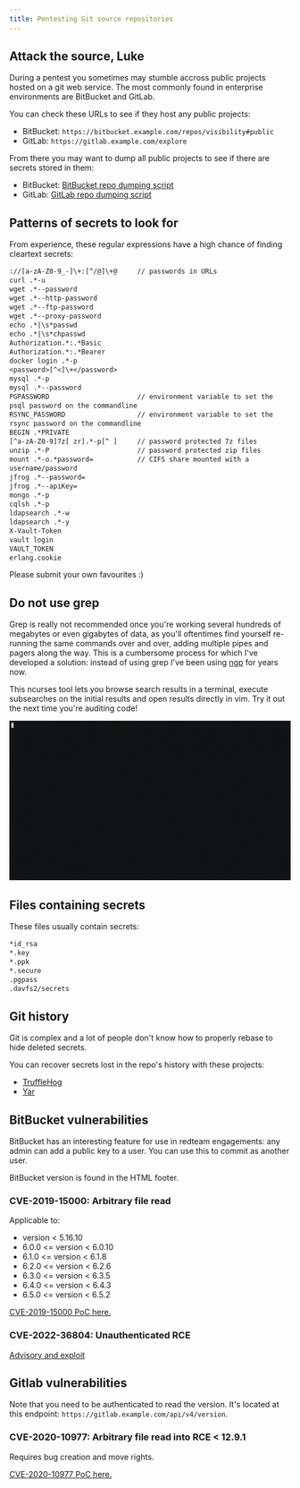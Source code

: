 ```yaml
---
title: Pentesting Git source repositories
---
```


Attack the source, Luke
-----------------------

During a pentest you sometimes may stumble accross public projects hosted on a git web service. The most commonly found in enterprise environments are BitBucket and GitLab.

You can check these URLs to see if they host any public projects:

* BitBucket: ```https://bitbucket.example.com/repos/visibility#public```
* GitLab: ```https://gitlab.example.com/explore```

From there you may want to dump all public projects to see if there are secrets stored in them:

* BitBucket: [BitBucket repo dumping script](https://gist.github.com/gquere/fbf6fffd36565f15f98923ab6174a9c2)
* GitLab: [GitLab repo dumping script](https://gist.github.com/gquere/ec75dfeefe725a87aada0a09d30962b6)


Patterns of secrets to look for
-------------------------------

From experience, these regular expressions have a high chance of finding cleartext secrets:
```
://[a-zA-Z0-9_-]\+:[^/@]\+@     // passwords in URLs
curl .*-u 
wget .*--password
wget .*--http-password
wget .*--ftp-password
wget .*--proxy-password
echo .*|\s*passwd
echo .*|\s*chpasswd
Authorization.*:.*Basic
Authorization.*:.*Bearer
docker login .*-p 
<password>[^<]\+</password>
mysql .*-p
mysql .*--password
PGPASSWORD                      // environment variable to set the psql password on the commandline
RSYNC_PASSWORD                  // environment variable to set the rsync password on the commandline
BEGIN .*PRIVATE
[^a-zA-Z0-9]7z[ zr].*-p[^ ]     // password protected 7z files
unzip .*-P                      // password protected zip files
mount .*-o.*password=           // CIFS share mounted with a username/password
jfrog .*--password=
jfrog .*--apiKey=
mongo .*-p 
cqlsh .*-p 
ldapsearch .*-w 
ldapsearch .*-y 
X-Vault-Token
vault login 
VAULT_TOKEN
erlang.cookie
```

Please submit your own favourites :)

Do not use grep
---------------

Grep is really not recommended once you're working several hundreds of megabytes or even gigabytes of data, as you'll oftentimes find yourself re-running the same commands over and over, adding multiple pipes and pagers along the way. This is a cumbersome process for which I've developed a solution: instead of using grep I've been using [ngp](https://github.com/gquere/ngp2) for years now.

This ncurses tool lets you browse search results in a terminal, execute subsearches on the initial results and open results directly in vim. Try it out the next time you're auditing code!

![](./demo.gif)


Files containing secrets
------------------------

These files usually contain secrets:
```
*id_rsa
*.key
*.ppk
*.secure
.pgpass
.davfs2/secrets
```


Git history
-----------

Git is complex and a lot of people don't know how to properly rebase to hide deleted secrets.

You can recover secrets lost in the repo's history with these projects:

* [TruffleHog](https://github.com/dxa4481/truffleHog)
* [Yar](https://github.com/nielsing/yar)


BitBucket vulnerabilities
-------------------------

BitBucket has an interesting feature for use in redteam engagements: any admin can add a public key to a user. You can use this to commit as another user.

BitBucket version is found in the HTML footer.

### CVE-2019-15000: Arbitrary file read

Applicable to:

* version < 5.16.10
* 6.0.0 <= version < 6.0.10
* 6.1.0 <= version < 6.1.8
* 6.2.0 <= version < 6.2.6
* 6.3.0 <= version < 6.3.5
* 6.4.0 <= version < 6.4.3
* 6.5.0 <= version < 6.5.2

[CVE-2019-15000 PoC here.](https://github.com/86zhou/Poc/blob/master/Bitbucket/CVE-2019-15000.py)


### CVE-2022-36804: Unauthenticated RCE

[Advisory and exploit](https://blog.assetnote.io/2022/09/14/rce-in-bitbucket-server/)


Gitlab vulnerabilities
----------------------

Note that you need to be authenticated to read the version. It's located at this endpoint: ```https://gitlab.example.com/api/v4/version```.

### CVE-2020-10977: Arbitrary file read into RCE < 12.9.1

Requires bug creation and move rights.

[CVE-2020-10977 PoC here.](https://hackerone.com/reports/827052)
